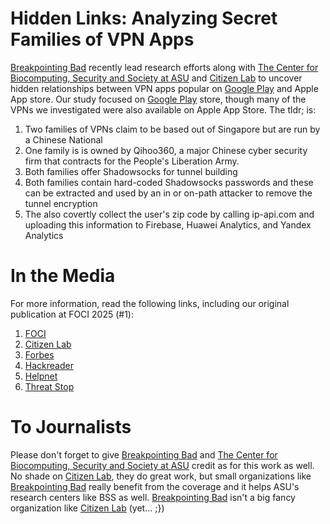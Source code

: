 # Hidden Links: Analyzing Secret Families of VPN Apps

[Breakpointing Bad](https://breakpointingbad.com/) recently lead research
efforts along with [The Center for Biocomputing, Security and Society at ASU](https://biodesign.asu.edu/biocomputing-security-and-society/) and [Citizen Lab](citizenlab.ca) 
to uncover hidden relationships between VPN apps popular on [Google Play](https://play.google.com/) and Apple App store.
Our study focused on [Google Play](https://play.google.com/) store, though many of the VPNs we investigated were also available
on Apple App Store. The tldr; is:

1. Two families of VPNs claim to be based out of Singapore but are run by a Chinese National
2. One family is is owned by Qihoo360, a major Chinese cyber security firm that
contracts for the People's Liberation Army.
3. Both families offer Shadowsocks for tunnel building
4. Both families contain hard-coded Shadowsocks passwords and these can be extracted and used 
by an in or on-path attacker to remove the tunnel encryption
5. The also covertly collect the user's zip code by calling ip-api.com and uploading this information
to Firebase, Huawei Analytics, and Yandex Analytics

# In the Media

For more information, read the following links, including our original publication at FOCI 2025 (#1):

1. [FOCI](https://www.petsymposium.org/foci/2025/foci-2025-0008.pdf)
2. [Citizen Lab](https://citizenlab.ca/2025/08/hidden-links-analyzing-secret-families-of-vpn-apps/)
3. [Forbes](https://www.forbes.com/sites/zakdoffman/2025/08/20/delete-every-app-thats-on-this-list-your-phone-will-be-tracked/)
4. [Hackreader](https://hackread.com/citizen-lab-vpn-networks-sharing-ownership-security-flaws/) 
5. [Helpnet](https://www.helpnetsecurity.com/2025/08/19/android-vpn-apps-used-by-millions-are-covertly-connected-and-insecure/) 
6. [Threat Stop](https://www.threatstop.com/blog/hidden-risks-in-vpn-apps-why-third-party-vpns-put-your-network-at-risk)

# To Journalists 

Please don't forget to give [Breakpointing Bad](https://breakpointingbad.com/) and [The Center for Biocomputing, Security and Society at ASU](https://biodesign.asu.edu/biocomputing-security-and-society/)
credit as for this work as well. No shade on [Citizen Lab](citizenlab.ca), they do
great work, but small organizations like [Breakpointing Bad](https://breakpointingbad.com/)
really benefit from the coverage and it helps ASU's research centers like BSS as well. 
[Breakpointing Bad](https://breakpointingbad.com/) isn't a big fancy organization like 
[Citizen Lab](citizenlab.ca) (yet... ;})
